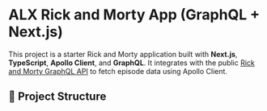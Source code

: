 # ALX Rick and Morty App (GraphQL + Next.js)

This project is a starter Rick and Morty application built with **Next.js**, **TypeScript**, **Apollo Client**, and **GraphQL**. It integrates with the public [Rick and Morty GraphQL API](https://rickandmortyapi.com/graphql) to fetch episode data using Apollo Client.

## 📁 Project Structure

